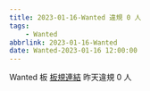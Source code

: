 ```yaml
---
title: 2023-01-16-Wanted 違規 0 人
tags:
    - Wanted
abbrlink: 2023-01-16-Wanted
date: Wanted-2023-01-16 12:00:00
---
```

Wanted 板 [板規連結](https://www.ptt.cc/bbs/Wanted/M.1608829773.A.D3B.html)
昨天違規 0 人

